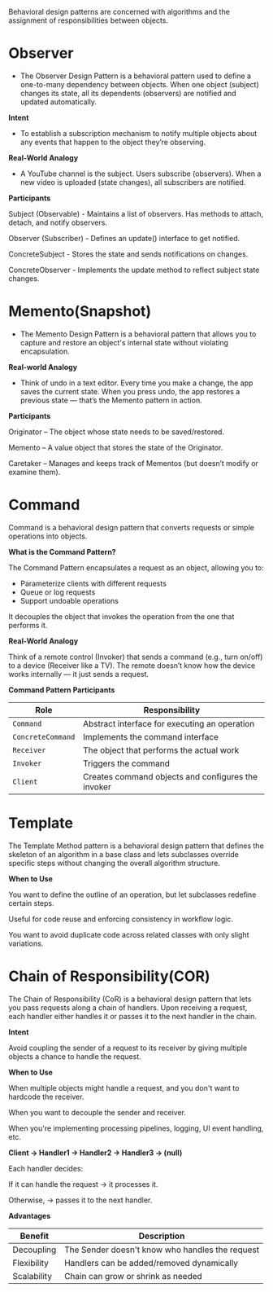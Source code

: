 Behavioral design patterns are concerned with algorithms and the assignment of responsibilities between objects.

# Observer
- The Observer Design Pattern is a behavioral pattern used to define a one-to-many dependency between objects. When one object (subject) changes its state, all its dependents (observers) are notified and updated automatically.

**Intent**
- To establish a subscription mechanism to notify multiple objects about any events that happen to the object they’re observing.

**Real-World Analogy**
- A YouTube channel is the subject. Users subscribe (observers). When a new video is uploaded (state changes), all subscribers are notified.

**Participants**

Subject (Observable) - Maintains a list of observers.
Has methods to attach, detach, and notify observers.

Observer (Subscriber) - Defines an update() interface to get notified.

ConcreteSubject - Stores the state and sends notifications on changes.

ConcreteObserver - Implements the update method to reflect subject state changes.

# Memento(Snapshot)
- The Memento Design Pattern is a behavioral pattern that allows you to capture and restore an object's internal state without violating encapsulation.

**Real-world Analogy**
- Think of undo in a text editor. Every time you make a change, the app saves the current state. When you press undo, the app restores a previous state — that’s the Memento pattern in action.

**Participants**

Originator – The object whose state needs to be saved/restored.

Memento – A value object that stores the state of the Originator.

Caretaker – Manages and keeps track of Mementos (but doesn’t modify or examine them).

# Command
Command is a behavioral design pattern that converts requests or simple operations into objects.

**What is the Command Pattern?**

The Command Pattern encapsulates a request as an object, allowing you to:

- Parameterize clients with different requests
- Queue or log requests
- Support undoable operations

It decouples the object that invokes the operation from the one that performs it.

**Real-World Analogy**

Think of a remote control (Invoker) that sends a command (e.g., turn on/off) to a device (Receiver like a TV). The remote doesn’t know how the device works internally — it just sends a request.

**Command Pattern Participants**

| Role              | Responsibility                                     |
| ----------------- | -------------------------------------------------- |
| `Command`         | Abstract interface for executing an operation      |
| `ConcreteCommand` | Implements the command interface                   |
| `Receiver`        | The object that performs the actual work           |
| `Invoker`         | Triggers the command                               |
| `Client`          | Creates command objects and configures the invoker |

# Template

The Template Method pattern is a behavioral design pattern that defines the skeleton of an algorithm in a base class and lets subclasses override specific steps without changing the overall algorithm structure.

**When to Use**

You want to define the outline of an operation, but let subclasses redefine certain steps.

Useful for code reuse and enforcing consistency in workflow logic.

You want to avoid duplicate code across related classes with only slight variations.

# Chain of Responsibility(COR)

The Chain of Responsibility (CoR) is a behavioral design pattern that lets you pass requests along a chain of handlers. Upon receiving a request, each handler either handles it or passes it to the next handler in the chain.

**Intent**

Avoid coupling the sender of a request to its receiver by giving multiple objects a chance to handle the request.

**When to Use**

When multiple objects might handle a request, and you don't want to hardcode the receiver.

When you want to decouple the sender and receiver.

When you're implementing processing pipelines, logging, UI event handling, etc.

**Client → Handler1 → Handler2 → Handler3 → (null)**

Each handler decides:

If it can handle the request → it processes it.

Otherwise, → passes it to the next handler.

**Advantages**

| Benefit     | Description                                 |
| ----------- | ------------------------------------------- |
| Decoupling  | The Sender doesn't know who handles the request |
| Flexibility | Handlers can be added/removed dynamically   |
| Scalability | Chain can grow or shrink as needed          |



